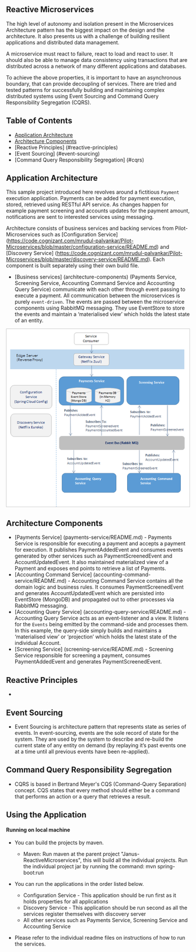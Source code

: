 ## Reactive Microservices
The high level of autonomy and isolation present in the Microservices Architecture pattern has the biggest impact on the design and the architecture. It also presents us with a challenge of building resilient applications and distributed data management. 

A microservice must react to failure, react to load and react to user. It should also be able to manage data consistency using transactions that are distributed across a network of many different applications and databases.

To achieve the above properties, it is important to have an asynchronous boundary, that can provide decoupling of services. There are tried and tested patterns for successfully building and maintaining complex distributed systems using Event Sourcing and Command Query Responsibility Segregation (CQRS). 

## Table of Contents
* [Application Architecture](#application-architecture)
* [Architecture Components](#architecture-components)
* [Reactive Principles] (#reactive-principles) 
* [Event Sourcing] (#event-sourcing) 
* [Command Query Responsibility Segregation] (#cqrs)

## <a name="application-architecture"></a> Application Architecture
This sample project introduced here revolves around a fictitious `Payment` execution application. Payments can be added for payment execution, stored, retrieved using RESTful API service. As changes happen for example payment screening and accounts updates for the payment amount, notifications are sent to interested services using messaging.

Architecture consists of business services and backing services from Pilot-Microservices such as [Configuration Service] (https://code.cognizant.com/mrudul-palvankar/Pilot-Microservices/blob/master/configuration-service/README.md) and [Discovery Service] (https://code.cognizant.com/mrudul-palvankar/Pilot-Microservices/blob/master/discovery-service/README.md). Each component is built separately using their own build file.  

* [Business services] (architecture-components) (Payments Service, Screening Service, Accounting Command Service and Accounting Query Service) communicate with each other through event passing to execute a payment. All communication between the microservices is purely `event-driven`. The events are passed between the microservice components using RabbitMQ messaging. They use EventStore to store the events and maintain a ‘materialised view’ which holds the latest state of an entity.

![Reactive Microservices Architecture](Janus-ReactiveMicroservices.png)

## <a name="architecture-components"></a> Architecture Components
* [Payments Service] (payments-service/README.md) - Payments Service is responsible for executing a payment and accepts a payment for execution. It publishes PaymentAddedEvent and consumes events generated by other services such as PaymentScreenedEvent and AccountUpdatedEvent. It also maintained materialized view of a Payment and exposes end points to retrieve a list of Payments.
* [Accounting Command Service] (accounting-command-service/README.md) - Accounting Command Service contains all the domain logic and business rules. It consumes PaymentScreenedEvent and generates AccountUpdatedEvent which are persisted into EventStore (MongoDB) and propagated out to other processes via RabbitMQ messaging.
* [Accounting Query Service] (accounting-query-service/README.md) - Accounting Query Service acts as an event-listener and a view. It listens for the `Events` being emitted by the command-side and processes them. In this example, the query-side simply builds and maintains a ‘materialised view’ or ‘projection’ which holds the latest state of the individual Account. 
* [Screening Service] (screening-service/README.md) - Screening Service responsible for screening a payment, consumes PaymentAddedEvent and generates PaymentScreenedEvent. 

## <a name="reactive-principles"></a> Reactive Principles 
*

## <a name="event-scourcing"></a> Event Sourcing 
* Event Sourcing is architecture pattern that represents state as series of events. In event-sourcing, events are the sole record of state for the system. They are used by the system to describe and re-build the current state of any entity on demand (by replaying it’s past events one at a time until all previous events have been re-applied). 

## <a name="cqrs"></a> Command Query Responsibility Segregation
* CQRS is based in Bertrand Meyer's CQS (Command-Query Separation) concept. CQS states that every method should either be a command that performs an action or a query that retrieves a result.

## Using the Application

#### Running on local machine
* You can build the projects by maven. 
    * Maven: Run maven at the parent project "Janus-ReactiveMicroservices", this will build all the individual projects. Run the  individual project jar by running the command: mvn spring-boot:run

* You can run the applications in the order listed below.
    * Configuration Service - This application should be run first as it holds properties for all applications 
    * Discovery Service - This application should be run second as all the services register themselves with discovery server
    * All other services such as Payments Service, Screening Service and Accounting Service

* Please refer to the individual readme files on instructions of how to run the services. 